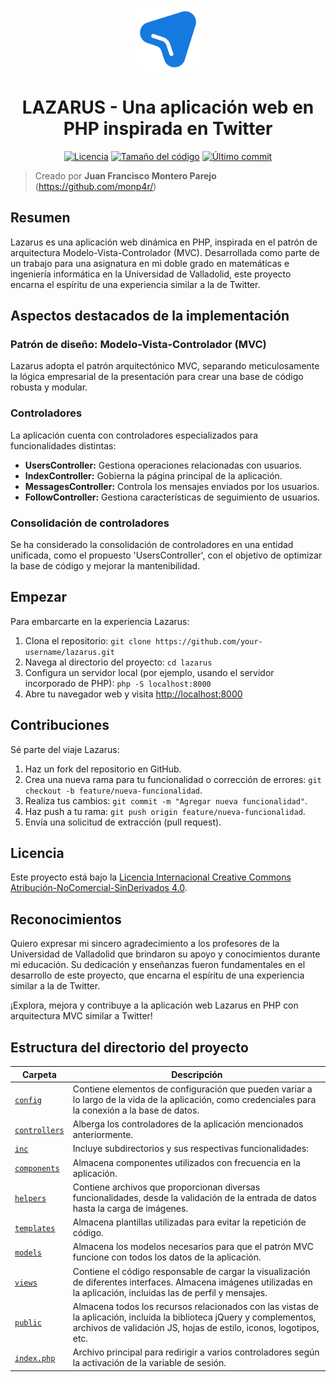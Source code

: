 <p align="center">
    <a href=""><img src="https://github.com/monp4r/lazarus/blob/053a463f43905133a3b8ab3f2938836d9f39d447/public/img/lazarus_logo.svg" width="100px"></a>
</p>

<h1 align="center">LAZARUS - Una aplicación web en PHP inspirada en Twitter</h1>

<p align="center" id="badges">
    <a href="https://github.com/monp4r/lazarus/blob/master/LICENSE"><img src="https://img.shields.io/github/license/monp4r/lazarus" alt="Licencia"></a>
    <a href="#"><img src="https://img.shields.io/github/languages/code-size/monp4r/lazarus" alt="Tamaño del código"></a>
    <a href="https://github.com/monp4r/lazarus/commits"><img src="https://img.shields.io/github/last-commit/monp4r/lazarus" alt="Último commit"></a>
</p>

> Creado por **Juan Francisco Montero Parejo** (<https://github.com/monp4r/>)

## Resumen

Lazarus es una aplicación web dinámica en PHP, inspirada en el patrón de arquitectura Modelo-Vista-Controlador (MVC). Desarrollada como parte de un trabajo para una asignatura en mi doble grado en matemáticas e ingeniería informática en la Universidad de Valladolid, este proyecto encarna el espíritu de una experiencia similar a la de Twitter.

## Aspectos destacados de la implementación

### Patrón de diseño: Modelo-Vista-Controlador (MVC)

Lazarus adopta el patrón arquitectónico MVC, separando meticulosamente la lógica empresarial de la presentación para crear una base de código robusta y modular.

### Controladores

La aplicación cuenta con controladores especializados para funcionalidades distintas:

- **UsersController:** Gestiona operaciones relacionadas con usuarios.
- **IndexController:** Gobierna la página principal de la aplicación.
- **MessagesController:** Controla los mensajes enviados por los usuarios.
- **FollowController:** Gestiona características de seguimiento de usuarios.

### Consolidación de controladores

Se ha considerado la consolidación de controladores en una entidad unificada, como el propuesto 'UsersController', con el objetivo de optimizar la base de código y mejorar la mantenibilidad.

## Empezar

Para embarcarte en la experiencia Lazarus:

1. Clona el repositorio: `git clone https://github.com/your-username/lazarus.git`
2. Navega al directorio del proyecto: `cd lazarus`
3. Configura un servidor local (por ejemplo, usando el servidor incorporado de PHP): `php -S localhost:8000`
4. Abre tu navegador web y visita [http://localhost:8000](http://localhost:8000)

## Contribuciones

Sé parte del viaje Lazarus:

1. Haz un fork del repositorio en GitHub.
2. Crea una nueva rama para tu funcionalidad o corrección de errores: `git checkout -b feature/nueva-funcionalidad`.
3. Realiza tus cambios: `git commit -m "Agregar nueva funcionalidad"`.
4. Haz push a tu rama: `git push origin feature/nueva-funcionalidad`.
5. Envía una solicitud de extracción (pull request).

## Licencia

Este proyecto está bajo la [Licencia Internacional Creative Commons Atribución-NoComercial-SinDerivados 4.0](https://creativecommons.org/licenses/by-nc-nd/4.0/).

## Reconocimientos

Quiero expresar mi sincero agradecimiento a los profesores de la Universidad de Valladolid que brindaron su apoyo y conocimientos durante mi educación. Su dedicación y enseñanzas fueron fundamentales en el desarrollo de este proyecto, que encarna el espíritu de una experiencia similar a la de Twitter.

¡Explora, mejora y contribuye a la aplicación web Lazarus en PHP con arquitectura MVC similar a Twitter!

## Estructura del directorio del proyecto

| Carpeta                           | Descripción                                                                                                                                                              |
| --------------------------------- | ------------------------------------------------------------------------------------------------------------------------------------------------------------------------ |
| [`config`](./config)               | Contiene elementos de configuración que pueden variar a lo largo de la vida de la aplicación, como credenciales para la conexión a la base de datos.                   |
| [`controllers`](./controllers)     | Alberga los controladores de la aplicación mencionados anteriormente.                                                                                                    |
| [`inc`](./inc)                     | Incluye subdirectorios y sus respectivas funcionalidades:                                                                                                                |
| [`components`](./inc/components)   | Almacena componentes utilizados con frecuencia en la aplicación.                                                                                                         |
| [`helpers`](./inc/helpers)         | Contiene archivos que proporcionan diversas funcionalidades, desde la validación de la entrada de datos hasta la carga de imágenes.                                       |
| [`templates`](./inc/templates)     | Almacena plantillas utilizadas para evitar la repetición de código.                                                                                                      |
| [`models`](./models)               | Almacena los modelos necesarios para que el patrón MVC funcione con todos los datos de la aplicación.                                                                    |
| [`views`](./views)                 | Contiene el código responsable de cargar la visualización de diferentes interfaces. Almacena imágenes utilizadas en la aplicación, incluidas las de perfil y mensajes.|
| [`public`](./public)               | Almacena todos los recursos relacionados con las vistas de la aplicación, incluida la biblioteca jQuery y complementos, archivos de validación JS, hojas de estilo, iconos, logotipos, etc.|
| [`index.php`](./index.php)         | Archivo principal para redirigir a varios controladores según la activación de la variable de sesión.                                                                   |

